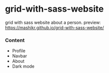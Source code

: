 # grid-with-sass-website
grid with sass website about a person. preview: https://mashikr.github.io/grid-with-sass-website/

<h3>Content</h3>
<ul>
<li>Profile</li>
<li>Navbar</li>
<li>About</li>
<li>Dark mode</li>
</ul>
